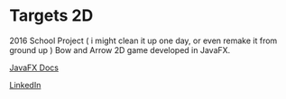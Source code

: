 # Targets 2D  
2016 School Project ( i might clean it up one day, or even remake it from ground up )
Bow and Arrow 2D game developed in JavaFX.



[JavaFX Docs](https://docs.oracle.com/javase/8/javase-clienttechnologies.htm)



[LinkedIn](https://www.linkedin.com/in/oskarvat)
